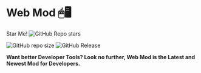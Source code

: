 # Web Mod 🖱🖥

Star Me! <img alt="GitHub Repo stars" src="https://img.shields.io/github/stars/SandwichOriginal/Web-Mod">

<img alt="GitHub repo size" src="https://img.shields.io/github/repo-size/SandwichOriginal/Web-Mod"> <img alt="GitHub Release" src="https://img.shields.io/github/v/release/SandwichOriginal/Web-Mod">

**Want better Developer Tools? Look no further, Web Mod is the Latest and Newest Mod for Developers.**
